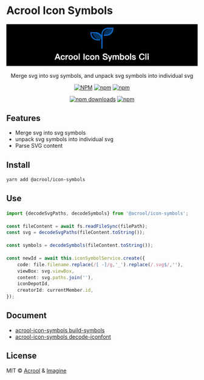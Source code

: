 # Acrool Icon Symbols


<a href="https://github.com/acrool/acrool-icon-symbols" title="Acrool Icon Symbols - Merge svg into svg symbols, and unpack svg symbols into individual svg">
    <img src="https://raw.githubusercontent.com/acrool/acrool-icon-symbols/refs/heads/main/public/og.png" alt="Acrool Icon Symbols Logo"/>
</a>


<p align="center">
   Merge svg into svg symbols, and unpack svg symbols into individual svg
</p>

<div align="center">


[![NPM](https://img.shields.io/npm/v/@acrool/icon-symbols.svg?style=for-the-badge)](https://www.npmjs.com/package/@acrool/icon-symbols)
[![npm](https://img.shields.io/bundlejs/size/@acrool/icon-symbols?style=for-the-badge)](https://github.com/acrool/@acrool/icon-symbols/blob/main/LICENSE)
[![npm](https://img.shields.io/npm/l/@acrool/icon-symbols?style=for-the-badge)](https://github.com/acrool/icon-symbols/blob/main/LICENSE)

[![npm downloads](https://img.shields.io/npm/dm/@acrool/icon-symbols.svg?style=for-the-badge)](https://www.npmjs.com/package/@acrool/icon-symbols)
[![npm](https://img.shields.io/npm/dt/@acrool/icon-symbols.svg?style=for-the-badge)](https://www.npmjs.com/package/@acrool/icon-symbols)

</div>

## Features

- Merge svg into svg symbols
- unpack svg symbols into individual svg
- Parse SVG content


## Install

```bash
yarn add @acrool/icon-symbols
```

## Use

```ts
import {decodeSvgPaths, decodeSymbols} from '@acrool/icon-symbols';

const fileContent = await fs.readFileSync(filePath);
const svg = decodeSvgPaths(fileContent.toString());

const symbols = decodeSymbols(fileContent.toString());

const newId = await this.iconSymbolService.create({
    code: file.filename.replace(/[ -]/g,'_').replace(/.svg$/,''),
    viewBox: svg.viewBox,
    content: svg.paths.join(''),
    iconDepotId,
    creatorId: currentMember.id,
});
```

## Document

- [acrool-icon-symbols build-symbols](./docs/build-symbols.md)
- [acrool-icon-symbols decode-iconfont](./docs/decode-iconfont.md)

## License

MIT © [Acrool](https://github.com/acrool) & [Imagine](https://github.com/imagine10255)
